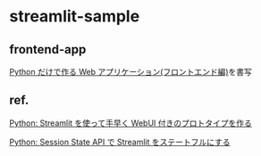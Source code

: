 # streamlit-sample

## frontend-app

[Python だけで作る Web アプリケーション(フロントエンド編)](https://zenn.dev/alivelimb/books/python-web-frontend)を書写

## ref.

[Python: Streamlit を使って手早く WebUI 付きのプロトタイプを作る](https://blog.amedama.jp/entry/streamlit-tutorial)

[Python: Session State API で Streamlit をステートフルにする](https://blog.amedama.jp/entry/st-session-state-api)